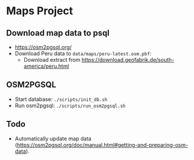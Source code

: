 # Maps Project

## Download map data to psql
- https://osm2pgsql.org/
- Download Peru data to `data/maps/peru-latest.osm.pbf`:
  - Download extract from https://download.geofabrik.de/south-america/peru.html

## OSM2PGSQL
- Start database: `./scripts/init_db.sh`
- Run osm2pgsql: `./scripts/run_osm2pgsql.sh`

## Todo
- Automatically update map data (https://osm2pgsql.org/doc/manual.html#getting-and-preparing-osm-data).
